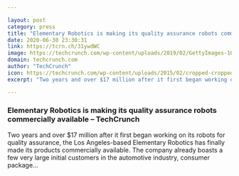 ```yaml
---

layout: post
category: press
title: "Elementary Robotics is making its quality assurance robots commercially available"
date: 2020-06-30 23:30:31
link: https://tcrn.ch/31ywdWC
image: https://techcrunch.com/wp-content/uploads/2019/02/GettyImages-1018210700.jpg?w=690
domain: techcrunch.com
author: "TechCrunch"
icon: https://techcrunch.com/wp-content/uploads/2015/02/cropped-cropped-favicon-gradient.png?w=180
excerpt: "Two years and over $17 million after it first began working on its robots for quality assurance, the Los Angeles-based Elementary Robotics has finally made its products commercially available. The company already boasts a few very large initial customers in the automotive industry, consumer package…"

---
```


### Elementary Robotics is making its quality assurance robots commercially available – TechCrunch

Two years and over $17 million after it first began working on its robots for quality assurance, the Los Angeles-based Elementary Robotics has finally made its products commercially available. The company already boasts a few very large initial customers in the automotive industry, consumer package…